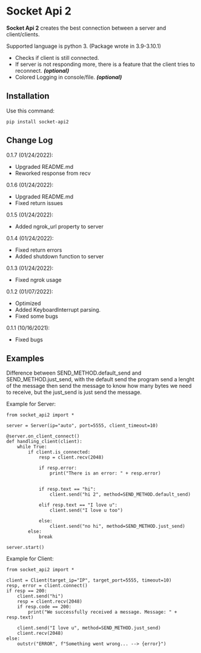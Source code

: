 # Socket Api 2

**Socket Api 2** creates the best connection between a server and client/clients.

Supported language is python 3. (Package wrote in 3.9-3.10.1)

- Checks if client is still connected.
- If server is not responding more, there is a feature that the client tries to reconnect. ***(optional)***
- Colored Logging in console/file. ***(optional)***

## Installation

Use this command:

    pip install socket-api2

## Change Log

0.1.7 (01/24/2022):

- Upgraded README.md
- Reworked response from recv

0.1.6 (01/24/2022):

- Upgraded README.md
- Fixed return issues

0.1.5 (01/24/2022):

- Added ngrok_url property to server

0.1.4 (01/24/2022):

- Fixed return errors
- Added shutdown function to server

0.1.3 (01/24/2022):

- Fixed ngrok usage

0.1.2 (01/07/2022):

- Optimized
- Added KeyboardInterrupt parsing.
- Fixed some bugs

0.1.1 (10/16/2021):

- Fixed bugs

## Examples

Difference between SEND_METHOD.default_send and SEND_METHOD.just_send, with the default send the program send a lenght of the message then send the message to know how many bytes we need to receive, but the just_send is just send the message. 

Example for Server:

    from socket_api2 import *

    server = Server(ip="auto", port=5555, client_timeout=10)

    @server.on_client_connect()
    def handling_client(client):
        while True:
            if client.is_connected:
                resp = client.recv(2048)
                
                if resp.error:
                    print("There is an error: " + resp.error)


                if resp.text == "hi":
                    client.send("hi 2", method=SEND_METHOD.default_send)
                
                elif resp.text == "I love u":
                    client.send("I love u too")

                else:
                    client.send("no hi", method=SEND_METHOD.just_send)
            else:
                break

    server.start()

Example for Client:

    from socket_api2 import *

    client = Client(target_ip="IP", target_port=5555, timeout=10)
    resp, error = client.connect()
    if resp == 200:
        client.send("hi")
        resp = client.recv(2048)
        if resp.code == 200:
            print("We successfully received a message. Message: " + resp.text)

        client.send("I love u", method=SEND_METHOD.just_send)
        client.recv(2048)
    else:
        outstr("ERROR", f"Something went wrong... --> {error}")